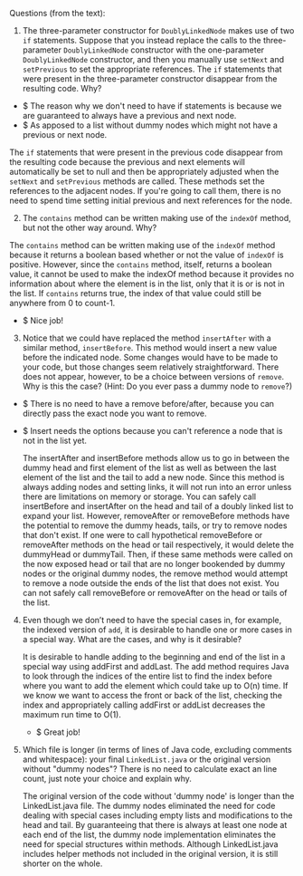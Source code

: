 Questions (from the text):

1. The three-parameter constructor for `DoublyLinkedNode` makes use of two `if` statements.
Suppose that you instead replace the calls to the three-parameter `DoublyLinkedNode` constructor with the one-parameter `DoublyLinkedNode` constructor,
and then you manually use `setNext` and `setPrevious` to set the appropriate references.
The `if` statements that were present in the three-parameter constructor disappear from the resulting code. Why?

* $ The reason why we don't need to have if statements is because we are guaranteed to always have a previous and next node.
* $ As apposed to a list without dummy nodes which might not have a previous or next node.

The `if` statements that were present in the previous code disappear from the resulting code because the previous and next elements will automatically be set to null and then be appropriately adjusted when the `setNext` and `setPrevious` methods are called.  These methods set the references to the adjacent nodes. If you're going to call them, there is no need to spend time setting initial previous and next references for the node.


2. The `contains` method can be written making use of the `indexOf` method, but not the other way around. Why?

The `contains` method can be written making use of the `indexOf` method because it returns a boolean based whether or not the value of `indexOf` is positive. However, since the `contains` method, itself, returns a boolean value, it cannot be used to make the indexOf method because it provides no information about where the element is in the list, only that it is or is not in the list. If `contains` returns true, the index of that value could still be anywhere from 0 to count-1.
  
 * $ Nice job!

3. Notice that we could have replaced the method `insertAfter` with a similar method, `insertBefore`.
This method would insert a new value before the indicated node. Some changes would have to be made to your code, but those changes seem relatively straightforward.
There does not appear, however, to be a choice between versions of `remove`. Why is this the case?
(Hint: Do you ever pass a dummy node to `remove`?)

* $ There is no need to have a remove before/after, because you can directly pass the exact node you want to remove.
* $ Insert needs the options because you can't reference a node that is not in the list yet.

   The insertAfter and insertBefore methods allow us to go in between the dummy head and first element of the list as well as between the last element of the list and the tail to add a new node. Since this method is always adding nodes and setting links, it will not run into an error unless there are limitations on memory or storage. You can safely call insertBefore and insertAfter on the head and tail of a doubly linked list to expand your list. However, removeAfter or removeBefore methods have the potential to remove the dummy heads, tails, or try to remove nodes that don't exist. If one were to call hypothetical removeBefore or removeAfter methods on the head or tail respectively, it would delete the dummyHead or dummyTail. Then, if these same methods were called on the now exposed head or tail that are no longer bookended by dummy nodes or the original dummy nodes, the remove method would attempt to remove a node outside the ends of the list that does not exist. You can not safely call removeBefore or removeAfter on the head or tails of the list.


4. Even though we don’t need to have the special cases in, for example, the indexed version of `add`,
it is desirable to handle one or more cases in a special way. What are the cases, and why is it desirable?

    It is desirable to handle adding to the beginning and end of the list in a special way using addFirst and addLast. The add method requires Java to look through the indices of the entire list to find the index before where you want to add the element which could take up to O(n) time. If we know we want to access the front or back of the list, checking the index and appropriately calling addFirst or addList decreases the maximum run time to O(1).
	 
	* $ Great job! 

5. Which file is longer (in terms of lines of Java code, excluding comments and whitespace): your final `LinkedList.java` or the original version without "dummy nodes"?
There is no need to calculate exact an line count, just note your choice and explain why.

    The original version of the code without 'dummy node' is longer than the LinkedList.java file. The dummy nodes eliminated the need for code dealing with special cases including empty lists and modifications to the head and tail. By guaranteeing that there is always at least one node at each end of the list, the dummy node implementation eliminates the need for special structures within methods. Although LinkedList.java includes helper methods not included in the original version, it is still shorter on the whole.  
